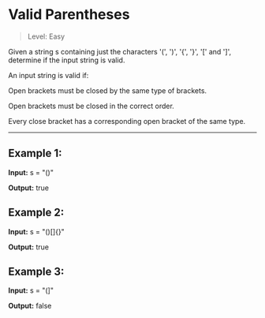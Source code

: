 # Valid Parentheses

> Level: Easy

Given a string s containing just the characters '(', ')', '{', '}', '[' and ']', determine if the input string is valid.

An input string is valid if:

Open brackets must be closed by the same type of brackets.

Open brackets must be closed in the correct order.

Every close bracket has a corresponding open bracket of the same type.
 
-----

## Example 1:
**Input:** s = "()"

**Output:** true

## Example 2:
**Input:** s = "()[]{}"

**Output:** true

## Example 3:
**Input:** s = "(]"

**Output:** false